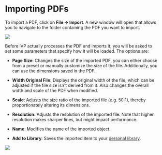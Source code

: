 # Importing PDFs

To import a PDF, click on **File -> Import**. A new window will open that allows you to navigate to the folder containing the PDF you want to import.

![](../../.gitbook/assets/pdf_import_pdf_menu_entry.jpg)

Before iVP actually processes the PDF and imports it, you will be asked to set some parameters that specify how it will be loaded. The options are:

* **Page Size**: Changes the size of the imported PDF, you can either choose from a preset or manually customize the size of the file. Additionally, you can use the dimensions saved in the PDF.

* **Width Original File**: Displays the original width of the file, which can be adjusted if the file size isn't derived from it. Also changes the overall width and scale of the PDF when modified.

* **Scale**: Adjusts the size ratio of the imported file (e.g. 50:1), thereby proportionately altering its dimensions.

* **Resolution**: Adjusts the resolution of the imported file. Note that higher resolution makes sharper lines, but might impact performance.

* **Name**: Modifies the name of the imported object.

* **Add to Library**: Saves the imported item to your [personal library](./user-interface/library-panel.md).

![](../../.gitbook/assets/pdf_import_pdf_options.jpg)